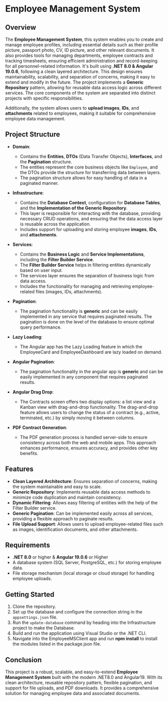 # Employee Management System

## Overview

The **Employee Management System**, this system enables you to create and manage employee profiles, including essential details such as their profile picture, passport photo, CV, ID picture, and other relevant documents. It also provides tools for managing departments, employee contracts and tracking timesheets, ensuring efficient administration and record-keeping for all personnel-related information. It's built using **.NET 8.0 & Angular 19.0.6**, following a clean layered architecture. This design ensures maintainability, scalability, and separation of concerns, making it easy to extend and modify in the future. The project implements a **Generic Repository** pattern, allowing for reusable data access logic across different services. The core components of the system are separated into distinct projects with specific responsibilities.

Additionally, the system allows users to **upload images**, **IDs**, and **attachments** related to employees, making it suitable for comprehensive employee data management.

## Project Structure

- **Domain**:
  - Contains the **Entities**, **DTOs** (Data Transfer Objects), **Interfaces**, and the **Pagination** structure.
  - The entities represent the core business objects like `Employee`, and the DTOs provide the structure for transferring data between layers.
  - The pagination structure allows for easy handling of data in a paginated manner.

- **Infrastructure**:
  - Contains the **Database Context**, configuration for **Database Tables**, and the **Implementation of the Generic Repository**.
  - This layer is responsible for interacting with the database, providing necessary CRUD operations, and ensuring that the data access layer is reusable across the application.
  - Includes support for uploading and storing employee **images**, **IDs**, and **attachments**.

- **Services**:
  - Contains the **Business Logic** and **Service Implementations**, including the **Filter Builder Service**.
  - The **Filter Builder Service** helps in filtering entities dynamically based on user input.
  - The services layer ensures the separation of business logic from data access.
  - Includes the functionality for managing and retrieving employee-related files (images, IDs, attachments).

- **Pagination**:
  - The pagination functionality is **generic** and can be easily implemented in any service that requires paginated results. The pagination is done on the level of the database to ensure optimal query performance.
    
- **Lazy Loading**:
  - The Angular app has the Lazy Loading feature in which the EmployeeCard and EmployeeDashboard are lazy loaded on demand.

- **Angular Pagination**:
  - The pagination functionality in the angular app is **generic** and can be easily implemented in any component that requires paginated results.

- **Angular Drag Drop**:
  - The Contracts screen offers two display options: a list view and a Kanban view with drag-and-drop functionality. The drag-and-drop feature allows users to change the status of a contract (e.g., active, terminated, etc.) by simply moving it between columns.
   
- **PDF Contract Generation**:
  - The PDF generation process is handled server-side to ensure consistency across both the web and mobile apps. This approach enhances performance, ensures accuracy, and provides other key benefits.

## Features

- **Clean Layered Architecture**: Ensures separation of concerns, making the system maintainable and easy to scale.
- **Generic Repository**: Implements reusable data access methods to minimize code duplication and maintain consistency.
- **Dynamic Filtering**: Allows easy filtering of entities with the help of the Filter Builder service.
- **Generic Pagination**: Can be implemented easily across all services, providing a flexible approach to paginate results.
- **File Upload Support**: Allows users to upload employee-related files such as images, identification documents, and other attachments.

## Requirements

- **.NET 8.0** or higher & **Angular 19.0.6** or Higher
- A database system (SQL Server, PostgreSQL, etc.) for storing employee data.
- File storage mechanism (local storage or cloud storage) for handling employee uploads.

## Getting Started

1. Clone the repository.
2. Set up the database and configure the connection string in the `appsettings.json` file.
3. Run the `update-database` command by heading into the Infrastructure project to make the Database.
4. Build and run the application using Visual Studio or the .NET CLI.
5. Navigate into the EmployeeMSClient app and run **npm install** to install the modules listed in the package.json file.

## Conclusion

This project is a robust, scalable, and easy-to-extend **Employee Management System** built with the modern .NET8.0 and Angular19. With its clean architecture, reusable repository pattern, flexible pagination, and support for file uploads, and PDF downloads. It provides a comprehensive solution for managing employee data and associated documents.
